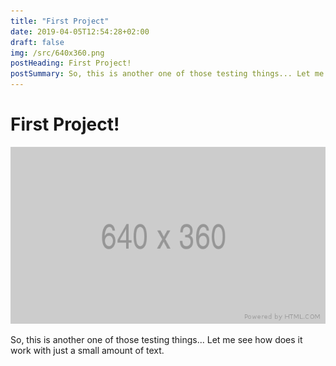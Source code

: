 ```yaml
---
title: "First Project"
date: 2019-04-05T12:54:28+02:00
draft: false
img: /src/640x360.png
postHeading: First Project!
postSummary: So, this is another one of those testing things... Let me see how does it work with just a small amount of text.
---
```


# First Project!

![image](/src/640x360.png)

So, this is another one of those testing things... Let me see how does it work with just a small amount of text.

<!--more-->
